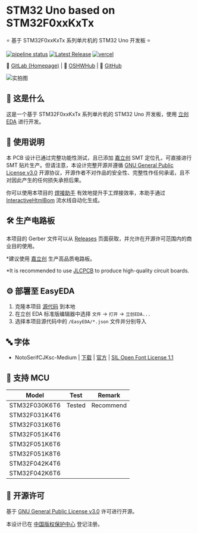 # STM32 Uno based on STM32F0xxKxTx

⭐ 基于 STM32F0xxKxTx 系列单片机的 STM32 Uno 开发板 ⭐

[![pipeline status](https://gitlab.soraharu.com/XiaoXi/STM32-Uno-based-on-STM32F0xxKxTx/badges/master/pipeline.svg)](https://gitlab.soraharu.com/XiaoXi/STM32-Uno-based-on-STM32F0xxKxTx/-/commits/master)
[![Latest Release](https://gitlab.soraharu.com/XiaoXi/STM32-Uno-based-on-STM32F0xxKxTx/-/badges/release.svg)](https://gitlab.soraharu.com/XiaoXi/STM32-Uno-based-on-STM32F0xxKxTx/-/releases)
[![vercel](https://vercelbadge.soraharu.com/?app=interactivehtmlbom)](https://interactivehtmlbom.soraharu.com/)

🔗 [GitLab (Homepage)](https://gitlab.soraharu.com/XiaoXi/STM32-Uno-based-on-STM32F0xxKxTx) | 🔗 [OSHWHub](https://oshwhub.com/yanranxiaoxi/STM32-Uno-based-on-STM32F0xxKxTx) | 🔗 [GitHub](https://github.com/yanranxiaoxi/STM32-Uno-based-on-STM32F0xxKxTx)

![实拍图](https://downloadserver.soraharu.com:7000/STM32%20Uno%20based%20on%20STM32F0xxKxTx/Image/Product_quality_5.jpg)

## 🤔 这是什么

这是一个基于 STM32F0xxKxTx 系列单片机的 STM32 Uno 开发板，使用 [立创 EDA](https://lceda.cn/) 进行开发。

## 🍭 使用说明

本 PCB 设计已通过完整功能性测试，且已添加 [嘉立创](https://www.jlc.com/) SMT 定位孔，可直接进行 SMT 贴片生产。但请注意，本设计完整开源并遵循 [GNU General Public License v3.0](https://choosealicense.com/licenses/gpl-3.0/) 开源协议，开源作者不对作品的安全性、完整性作任何承诺，且不对因此产生的任何损失承担后果。

你可以使用本项目的 [焊接助手](https://interactivehtmlbom.soraharu.com/STM32-Uno-based-on-STM32F0xxKxTx.html) 有效地提升手工焊接效率，本助手通过 [InteractiveHtmlBom](https://gitlab.soraharu.com/XiaoXi/InteractiveHtmlBom) 流水线自动化生成。

## 🛠️ 生产电路板

本项目的 Gerber 文件可以从 [Releases](https://gitlab.soraharu.com/XiaoXi/STM32-Uno-based-on-STM32F0xxKxTx/-/releases) 页面获取，并允许在开源许可范围内的商业目的使用。

*建议使用 [嘉立创](https://www.jlc.com/) 生产高品质电路板。

*It is recommended to use [JLCPCB](https://jlcpcb.com/) to produce high-quality circuit boards.

## ⚙️ 部署至 EasyEDA

1. 克隆本项目 [源代码](https://gitlab.soraharu.com/XiaoXi/STM32-Uno-based-on-STM32F0xxKxTx/-/archive/master/STM32-Uno-based-on-STM32F0xxKxTx-master.zip) 到本地
2. 在立创 EDA 标准版编辑器中选择 `文件` -> `打开` -> `立创EDA...`
3. 选择本项目源代码中的 `/EasyEDA/*.json` 文件并分别导入

## 🔤 字体

- NotoSerifCJKsc-Medium | [下载](https://github.com/googlefonts/noto-cjk/raw/main/Serif/NotoSerifCJKsc-Medium.otf) | [官方](https://github.com/googlefonts/noto-cjk) | [SIL Open Font License 1.1](https://choosealicense.com/licenses/ofl-1.1/)

## 📄 支持 MCU

| Model         | Test   | Remark    |
| ------------- | ------ | --------- |
| STM32F030K6T6 | Tested | Recommend |
| STM32F031K4T6 |        |           |
| STM32F031K6T6 |        |           |
| STM32F051K4T6 |        |           |
| STM32F051K6T6 |        |           |
| STM32F051K8T6 |        |           |
| STM32F042K4T6 |        |           |
| STM32F042K6T6 |        |           |

## 📜 开源许可

基于 [GNU General Public License v3.0](https://choosealicense.com/licenses/gpl-3.0/) 许可进行开源。

本设计已在 [中国版权保护中心](https://www.ccopyright.com.cn/) 登记注册。
